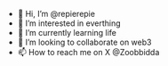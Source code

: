 - 👋 Hi, I’m @repierepie
- 👀 I’m interested in everthing
- 🌱 I’m currently learning life
- 💞️ I’m looking to collaborate on web3
- 📫 How to reach me on X @Zoobbidda

<!---
repierepie/repierepie is a ✨ special ✨ repository because its `README.md` (this file) appears on your GitHub profile.
You can click the Preview link to take a look at your changes.
--->
